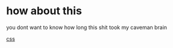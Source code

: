 # how about this
you dont want to know how long this shit took my caveman brain

[css](https://swasuka.github.io/theme/base.css)
